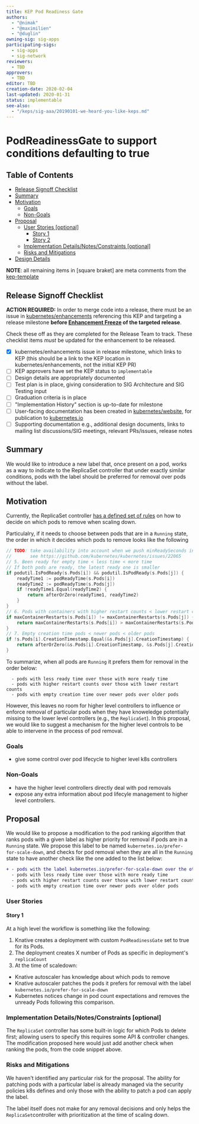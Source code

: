 ```yaml
---
title: KEP Pod Readiness Gate
authors:
  - "@nimak"
  - "@maximilien"
  - "@duglin"
owning-sig: sig-apps
participating-sigs:
  - sig-apps
  - sig-network
reviewers:
  - TBD
approvers:
  - TBD
editor: TBD
creation-date: 2020-02-04
last-updated: 2020-01-31
status: implementable
see-also:
  - "/keps/sig-aaa/20190101-we-heard-you-like-keps.md"
---
```


# PodReadinessGate to support conditions defaulting to true

## Table of Contents

<!-- toc -->
- [Release Signoff Checklist](#release-signoff-checklist)
- [Summary](#summary)
- [Motivation](#motivation)
  - [Goals](#goals)
  - [Non-Goals](#non-goals)
- [Proposal](#proposal)
  - [User Stories [optional]](#user-stories-optional)
    - [Story 1](#story-1)
    - [Story 2](#story-2)
  - [Implementation Details/Notes/Constraints [optional]](#implementation-detailsnotesconstraints-optional)
  - [Risks and Mitigations](#risks-and-mitigations)
- [Design Details](#design-details)
<!-- /toc -->

**NOTE**: all remaining items in [square braket] are meta comments from the [kep-template](kep/kep-template.md)

## Release Signoff Checklist

**ACTION REQUIRED:** In order to merge code into a release, there must be an issue in [kubernetes/enhancements] referencing this KEP and targeting a release milestone **before [Enhancement Freeze](https://github.com/kubernetes/sig-release/tree/master/releases)
of the targeted release**.

Check these off as they are completed for the Release Team to track. These checklist items _must_ be updated for the enhancement to be released.

- [X] kubernetes/enhancements issue in release milestone, which links to KEP (this should be a link to the KEP location in kubernetes/enhancements, not the initial KEP PR)
- [ ] KEP approvers have set the KEP status to `implementable`
- [ ] Design details are appropriately documented
- [ ] Test plan is in place, giving consideration to SIG Architecture and SIG Testing input
- [ ] Graduation criteria is in place
- [ ] "Implementation History" section is up-to-date for milestone
- [ ] User-facing documentation has been created in [kubernetes/website], for publication to [kubernetes.io]
- [ ] Supporting documentation e.g., additional design documents, links to mailing list discussions/SIG meetings, relevant PRs/issues, release notes

[kubernetes.io]: https://kubernetes.io/
[kubernetes/enhancements]: https://github.com/kubernetes/enhancements/issues
[kubernetes/kubernetes]: https://github.com/kubernetes/kubernetes
[kubernetes/website]: https://github.com/kubernetes/website

## Summary

We would like to introduce a new label that, once present on a pod, works as a way to indicate to the ReplicaSet controller that under exactly similar conditions, pods with the label should be preferred for removal over pods without the label.

## Motivation

Currently, the ReplicaSet controller [has a defined set of rules](https://github.com/kubernetes/kubernetes/blob/6a19261e96b12c83e6c69d15e2dcca8089432838/pkg/controller/controller_utils.go#L831-L873) on how to decide on which pods to remove when scaling down.

Particulalry, if it needs to choose between pods that are in a `Running` state, the order in which it decides which pods to remove looks like the following

```go
// TODO: take availability into account when we push minReadySeconds information from deployment into pods,
//       see https://github.com/kubernetes/kubernetes/issues/22065
// 5. Been ready for empty time < less time < more time
// If both pods are ready, the latest ready one is smaller
if podutil.IsPodReady(s.Pods[i]) && podutil.IsPodReady(s.Pods[j]) {
	readyTime1 := podReadyTime(s.Pods[i])
	readyTime2 := podReadyTime(s.Pods[j])
	if !readyTime1.Equal(readyTime2) {
		return afterOrZero(readyTime1, readyTime2)
	}
}
// 6. Pods with containers with higher restart counts < lower restart counts
if maxContainerRestarts(s.Pods[i]) != maxContainerRestarts(s.Pods[j]) {
	return maxContainerRestarts(s.Pods[i]) > maxContainerRestarts(s.Pods[j])
}
// 7. Empty creation time pods < newer pods < older pods
if !s.Pods[i].CreationTimestamp.Equal(&s.Pods[j].CreationTimestamp) {
	return afterOrZero(&s.Pods[i].CreationTimestamp, &s.Pods[j].CreationTimestamp)
}
```
To summarize, when all pods are `Running` it prefers them for removal in the order below:

```
  - pods with less ready time over those with more ready time
  - pods with higher restart counts over those with lower restart counts
  - pods with empty creation time over newer pods over older pods
```

However, this leaves no room for higher level controllers to influence or enforce removal of particular pods when they have knoweledge potentially missing to the lower level controllers (e.g., the `ReplicaSet`). In this proposal, we would like to suggest a mechanism for the higher level controls to be able to intervene in the process of pod removal. 

### Goals

- give some control over pod lifecycle to higher level k8s controllers

### Non-Goals

- have the higher level controllers directly deal with pod removals
- expose any extra information about pod lifecyle management to higher level controllers.

## Proposal

We would like to propose a modification to the pod ranking algorithm that ranks pods with a given label as higher priority for removal if pods are in a `Running` state. We propose this label to be named `kubernetes.io/prefer-for-scale-down`, and checks for pod removal when they are all in the `Running` state to have another check like the one added to the list below:


```diff
+ - pods with the label kubernetes.io/prefer-for-scale-down over the others
  - pods with less ready time over those with more ready time
  - pods with higher restart counts over those with lower restart counts
  - pods with empty creation time over newer pods over older pods
```

### User Stories

#### Story 1

At a high level the workflow is something like the following:

1. Knative creates a deployment with custom `PodReadinessGate` set to true for its Pods.
2. The deployment creates X number of Pods as specific in deployment's `replicaCount`
3. At the time of scaledown:
 - Knative autoscaler has knowledge about which pods to remove
 - Knative autoscaler patches the pods it prefers for removal with the label `kubernetes.io/prefer-for-scale-down`
 - Kubernetes notices change in pod count expectations and removes the unready Pods following this comparison.

### Implementation Details/Notes/Constraints [optional]

The `ReplicaSet` controller has some built-in logic for which Pods to delete first; allowing users to specify this requires some API & controller changes. The modification proposed here would just add another check when ranking the pods, from the code snippet above.

### Risks and Mitigations

We haven't identified any particular risk for the proposal. The ability for patching pods with a particular label is already managed via the security policies k8s defines and only those with the ability to patch a pod can apply the label. 

The label itself does not make for any removal decisions and only helps the `ReplicaSet`controller with prioritization at the time of scaling down.
